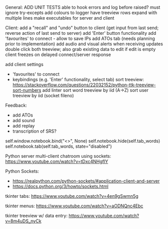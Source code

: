 General:
ADD UNIT TESTS
able to hook errors and log before raised? must ignore try-excepts
add colours to logger
have treeview rows expand with multiple lines
make executables for server and client

Client:
add a "recall" and "undo" button to client (get input from last send; reverse action of last send to server)
add 'Enter' button functionality
add 'favourites' to connect - allow to save IPs
add ATOs tab (needs planning prior to implementation)
add audio and visual alerts when receiving updates
double click both treeview; also grab existing data to edit if edit is empty
client freezes on delayed connect/server response


add client settings
- 'favourites' to connect
- keybindings (e.g. 'Enter' functionality, select tab)
sort treeview: https://stackoverflow.com/questions/22032152/python-ttk-treeview-sort-numbers
add linter
sort word treeview by iid (A->Z)
sort user treeview by iid (socket fileno)

Feedback:
- add ATOs
- add sound
- add replay
- transcription of SRS?


self.window.notebook.bind("<<NotebookTabChanged>>", None)
self.notebook.hide(self.tab_words)
self.notebook.tab(self.tab_words, state="disabled")


Python server multi-client chatroom using sockets: https://www.youtube.com/watch?v=tDxc4NHgflY

Python Sockets:
- https://realpython.com/python-sockets/#application-client-and-server
- https://docs.python.org/3/howto/sockets.html

tkinter tabs: https://www.youtube.com/watch?v=4en9gSwmn5g

tkinter menus: https://www.youtube.com/watch?v=aODNQnc4Ebc

tkinter treeview w/ data entry: https://www.youtube.com/watch?v=8m4uDS_nyCk